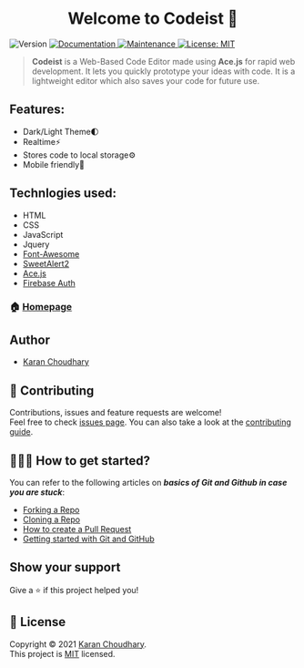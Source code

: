 <h1 align="center">Welcome to Codeist 👋</h1>
<p>
  <img alt="Version" src="https://img.shields.io/badge/version-1.0.0-blue.svg?cacheSeconds=2592000" />
  <a href="https://github.com/xKaran/Codeist#readme" target="_blank">
    <img alt="Documentation" src="https://img.shields.io/badge/documentation-yes-brightgreen.svg" />
  </a>
  <a href="https://github.com/xKaran/codeist/graphs/commit-activity" target="_blank">
    <img alt="Maintenance" src="https://img.shields.io/badge/Maintained%3F-yes-green.svg" />
  </a>
  <a href="https://github.com/Sara-Personal-Assistant/blob/master/LICENSE" target="_blank">
    <img alt="License: MIT" src="https://img.shields.io/github/license/xKaran/codeist" />
  </a>
</p>

> **Codeist** is a Web-Based Code Editor made using **Ace.js** for rapid web development. It lets you quickly prototype your ideas with code. It is a lightweight editor which also saves your code for future use. 

## Features:
 - Dark/Light Theme🌓 
 - Realtime⚡️ 
 - Stores code to local storage⚙️
 - Mobile friendly📱

## Technlogies used:

 - HTML
 - CSS
 - JavaScript
 - Jquery
 - [Font-Awesome](https://fontawesome.com/)
 - [SweetAlert2](https://sweetalert2.github.io/)
 - [Ace.js](http://ace.c9.io/)
 - [Firebase Auth](https://firebase.google.com/)

### 🏠 [Homepage](https://codeist.netlify.app)

## Author

* [Karan Choudhary](https://github.com/xKaran)

## 🤝 Contributing

Contributions, issues and feature requests are welcome!<br />Feel free to check [issues page](https://github.com/xKaran/Codeist/issues). You can also take a look at the [contributing guide](https://github.com/xKaran/codeist/blob/master/CONTRIBUTING.md).

## 👨🏻‍💻 How to get started?

You can refer to the following articles on  **_basics of Git and Github in case you are stuck_**:

-   [Forking a Repo](https://help.github.com/en/github/getting-started-with-github/fork-a-repo)
-   [Cloning a Repo](https://help.github.com/en/desktop/contributing-to-projects/creating-a-pull-request)
-   [How to create a Pull Request](https://opensource.com/article/19/7/create-pull-request-github)
-   [Getting started with Git and GitHub](https://towardsdatascience.com/getting-started-with-git-and-github-6fcd0f2d4ac6)


## Show your support

Give a ⭐️ if this project helped you!

## 📝 License

Copyright © 2021 [Karan Choudhary](https://github.com/xKaran).<br />
This project is [MIT](https://github.com/xkaran/Codeist/blob/master/LICENSE) licensed.

